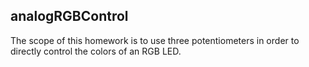 ## analogRGBControl 
  The scope of this homework is to use three potentiometers in order to directly control the colors of an RGB LED. 

